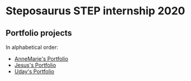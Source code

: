 # Steposaurus STEP internship 2020

## Portfolio projects

In alphabetical order:

* [AnneMarie's Portfolio](http://go/agcaballero-app)
* [Jesus's Portfolio](http://go/jelares-app)
* [Uday's Portfolio](http://go/udaykalra-app)


